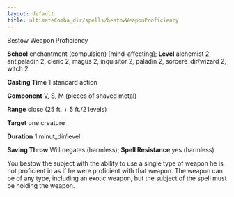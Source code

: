```yaml
---
layout: default
title: ultimateComba_dir/spells/bestowWeaponProficiency
---
```

Bestow Weapon Proficiency

**School** enchantment (compulsion) [mind-affecting]; **Level** alchemist 2, antipaladin 2, cleric 2, magus 2, inquisitor 2, paladin 2, sorcere_dir/wizard 2, witch 2

**Casting Time** 1 standard action

**Component** V, S, M (pieces of shaved metal)

**Range** close (25 ft. + 5 ft./2 levels)

**Target** one creature

**Duration** 1 minut_dir/level

**Saving Throw** Will negates (harmless); **Spell Resistance** yes (harmless)

You bestow the subject with the ability to use a single type of weapon he is not proficient in as if he were proficient with that weapon. The weapon can be of any type, including an exotic weapon, but the subject of the spell must be holding the weapon.

